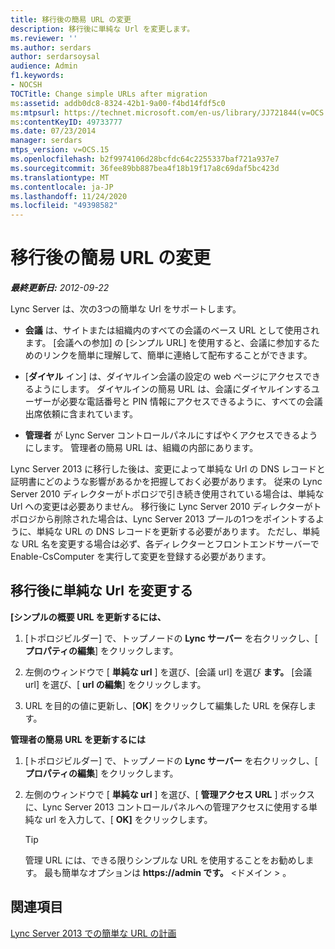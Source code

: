 ```yaml
---
title: 移行後の簡易 URL の変更
description: 移行後に単純な Url を変更します。
ms.reviewer: ''
ms.author: serdars
author: serdarsoysal
audience: Admin
f1.keywords:
- NOCSH
TOCTitle: Change simple URLs after migration
ms:assetid: addb0dc8-8324-42b1-9a00-f4bd14fdf5c0
ms:mtpsurl: https://technet.microsoft.com/en-us/library/JJ721844(v=OCS.15)
ms:contentKeyID: 49733777
ms.date: 07/23/2014
manager: serdars
mtps_version: v=OCS.15
ms.openlocfilehash: b2f9974106d28bcfdc64c2255337baf721a937e7
ms.sourcegitcommit: 36fee89bb887bea4f18b19f17a8c69daf5bc423d
ms.translationtype: MT
ms.contentlocale: ja-JP
ms.lasthandoff: 11/24/2020
ms.locfileid: "49398582"
---
```

# <a name="change-simple-urls-after-migration"></a>移行後の簡易 URL の変更

<div data-xmlns="http://www.w3.org/1999/xhtml">

<div class="topic" data-xmlns="http://www.w3.org/1999/xhtml" data-msxsl="urn:schemas-microsoft-com:xslt" data-cs="https://msdn.microsoft.com/">

<div data-asp="https://msdn2.microsoft.com/asp">



</div>

<div id="mainSection">

<div id="mainBody">

<span> </span>

_**最終更新日:** 2012-09-22_

Lync Server は、次の3つの簡単な Url をサポートします。

  - **会議** は、サイトまたは組織内のすべての会議のベース URL として使用されます。 [会議への参加] の [シンプル URL] を使用すると、会議に参加するためのリンクを簡単に理解して、簡単に連絡して配布することができます。

  - [**ダイヤル** イン] は、ダイヤルイン会議の設定の web ページにアクセスできるようにします。 ダイヤルインの簡易 URL は、会議にダイヤルインするユーザーが必要な電話番号と PIN 情報にアクセスできるように、すべての会議出席依頼に含まれています。

  - **管理者** が Lync Server コントロールパネルにすばやくアクセスできるようにします。 管理者の簡易 URL は、組織の内部にあります。

Lync Server 2013 に移行した後は、変更によって単純な Url の DNS レコードと証明書にどのような影響があるかを把握しておく必要があります。 従来の Lync Server 2010 ディレクターがトポロジで引き続き使用されている場合は、単純な Url への変更は必要ありません。 移行後に Lync Server 2010 ディレクターがトポロジから削除された場合は、Lync Server 2013 プールの1つをポイントするように、単純な URL の DNS レコードを更新する必要があります。 ただし、単純な URL 名を変更する場合は必ず、各ディレクターとフロントエンドサーバーで Enable-CsComputer を実行して変更を登録する必要があります。

<div>

## <a name="changing-simple-urls-after-migration"></a>移行後に単純な Url を変更する

**[シンプルの概要 URL を更新するには、**

1.  [トポロジビルダー] で、トップノードの **Lync サーバー** を右クリックし、[ **プロパティの編集**] をクリックします。

2.  左側のウィンドウで [ **単純な url** ] を選び、[会議 url] を選び **ます。** [会議 url] を選び、[ **url の編集**] をクリックします。

3.  URL を目的の値に更新し、[**OK**] をクリックして編集した URL を保存します。

**管理者の簡易 URL を更新するには**

1.  [トポロジビルダー] で、トップノードの **Lync サーバー** を右クリックし、[ **プロパティの編集**] をクリックします。

2.  左側のウィンドウで [ **単純な url** ] を選び、[ **管理アクセス URL** ] ボックスに、Lync Server 2013 コントロールパネルへの管理アクセスに使用する単純な url を入力して、[ **OK]** をクリックします。
    
    <div>
    

    > [!TIP]  
    > 管理 URL には、できる限りシンプルな URL を使用することをお勧めします。 最も簡単なオプションは<STRONG> https://admin です。</STRONG> &lt;ドメイン &gt; 。

    
    </div>

</div>

<div>

## <a name="see-also"></a>関連項目


[Lync Server 2013 での簡単な URL の計画](lync-server-2013-planning-for-simple-urls.md)  
  

</div>

</div>

<span> </span>

</div>

</div>

</div>

